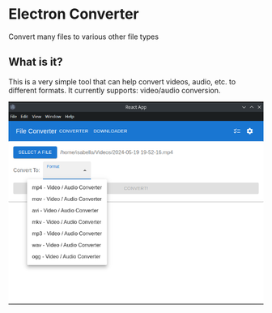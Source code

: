 # Electron Converter

Convert many files to various other file types

## What is it?

This is a very simple tool that can help convert videos, audio, etc. to different formats.
It currently supports: video/audio conversion.

![Converter Screen](./github/s1.png "Title")
